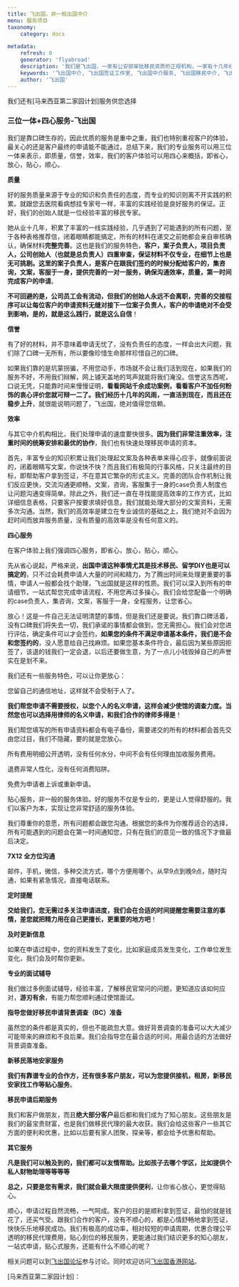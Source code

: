 ```yaml
---
title: 飞出国，非一般出国中介
menu: 服务项目
taxonomy:
    category: docs

metadata:
    refresh: 0
    generator: 'flyabroad'
    description: '我们是飞出国，一家有公安部审批移民资质的正规机构，一家有十几年经验的老牌机构。我们的服务范围涉及加、美、澳、新等多个核心移民国家，不仅能帮助你申请移民，还能帮助你申请留学及相关访问，探亲签证等，为你提供立体化，一站式，全方位的出国服务。我们就想做一个踏踏实实的出国公司，提供一站式服务，帮你完成出国梦想，不矫情，不装逼，不搞形式主义，拿人钱财，替人办事儿，简简单单，就是这样！'
    keywords: '飞出国中介, 飞出国签证工作室, 飞出国中介服务, 飞出国移民中介, 飞出国留学中介'
    author: '飞出国'
---
```

我们还有[马来西亚第二家园计划]服务供您选择

### 三位一体+四心服务-飞出国

我们是靠口碑生存的，因此优质的服务是重中之重，我们也特别重视客户的体验，最关心的还是客户最终的申请能不能通过，总结下来，我们的专业服务可以用三位一体来表示，即质量，信誉，效率，我们的客户体验可以用四心来概括，即省心，放心，贴心，顺心。

**质量**

好的服务质量来源于专业的知识和负责任的态度，而专业的知识则离不开实践的积累。就跟您去医院看病想挂专家号一样，丰富的实践经验是良好服务的保证。正好，我们的创始人就是一位经验丰富的移民专家。

她从业十几年，积累了丰富的一线实践经验，几乎遇到了可能遇到的所有问题，至于各种表格推荐信，闭着眼睛都能搞定，所有的材料在递交之前她都会亲自审核确认，确保材料**完整完善**。这也是我们的服务特色，**客户，案子负责人，项目负责人，公司创始人（也就是总负责人）四重审查，保证材料不仅专业，在细节上也是无可挑剔。这里的案子负责人，是客户在跟我们签约的时候分配给客户的，集咨询，文案，客服于一身，提供完善的一对一服务，确保沟通效率，质量，第一时间完成客户的申请**。

**不可回避的是，公司员工会有流动，但我们的创始人永远不会离职，完善的交接程序可以让每位客户的申请资料无缝对接下一位案子负责人，客户的申请绝对不会受到影响，是的，就是这么践行，就是这么自信**！

**信誉**

有了好的材料，并不意味着申请无忧了，没有负责任的态度，一样会出大问题，我们除了口碑一无所有，所以要像珍惜生命那样珍惜自己的口碑。

如果我们靠的是坑蒙拐骗，不用您动手，市场就不会让我们活到现在，如果我们的服务不好，不用我们辩解，网上铺天盖地的骂声就能将我们淹没。信誉这东西呢，口说无凭，只能靠时间来慢慢证明，**看看网站千余成功案例，看看客户不加任何粉饰的衷心评价您就可辩一二了。我们经历十几年的风雨，一直活到现在，而且还在稳步上升**，就很能说明问题了，飞出国，绝对值得您信赖。

**效率**

与其它中介机构相比，我们处理申请的速度要快很多。**因为我们非常注重效率，注重时间的统筹安排和最优的协作**，我们也有快速处理移民申请的资本。

首先，丰富专业的知识积累让我们处理起文案及各种表单来得心应手，就像前面说的，闭着眼睛写文案，你说快不快？而且我们有极简的行事风格，只关注最终的目标，即帮助客户拿到签证，不在意其它繁杂的形式主义。完善的团队合作机制让我们反应更快，交流沟通更顺畅，文案，咨询，客服集于一身的case负责人制度也让问题沟通变得简单。除此之外，我们还一直在寻找能提高效率的工作方式，比如详细信息表格，只要客户按要求填好信息，我们就能处理大部分的文案资料，无需多次沟通。当然，我们的高效率是建立在专业诚信的基础之上，我们绝对不会因为赶时间而放弃服务质量，没有质量的高效率是没有任何意义的。

**四心服务**

在客户体验上我们强调四心服务，即省心，放心，贴心，顺心。

先从省心说起，严格来说，**出国申请这种事情尤其是技术移民、留学DIY也是可以搞定的**，只不过会耗费申请人大量的时间和精力，为了腾出时间来处理更重要的事情，申请人一般都会找个助理，飞出国就是这样的性质。我们可以深入到所有的申请细节，一站式帮您完成申请流程，不用您再过多操心。我们会给您配备一个明确的case负责人，集咨询，文案，客服于一身，全程服务，让您省心。

放心！这是一件自己无法证明清楚的事情，但是我们还是要说。我们靠口碑活着，没有口碑我们将失去一切，我们承诺的事情都会做到，您无需担心。我们会对您进行评估，确定条件可以才会签约，**如果您的条件不满足申请基本条件，我们是不会和您签约的**，没人愿意给自己找麻烦。如果您基本条件符合，最后因为某些原因拒签了，该退的钱我们一定会退，以后还要做生意，为了一点儿小钱毁掉自己的声誉实在是划不来。

我们还有一些服务特色，可以让你更放心：

您留自己的通信地址，这样就不会受制于人了。

**我们帮您申请不需要授权，以您个人的名义申请，这样会减少使馆的调查力度。当然您也可以选择用律师的名义申请，和我们合作的律师多得是**！

我们帮您填写的所有申请资料都会有电子备份，需要递交的所有的材料都会首先交由您过目，我们不隐藏，要的就是您放心。

所有费用明细公开透明，没有任何水分，中间不会有任何理由加收服务费用。

退费非常人性化，没有任何消费陷阱。

免费为申请者上诉或重新申请。

贴心服务，非一般的服务体验。好的服务不仅是专业的，更是让人觉得舒服的。我们以客户为本，实现让您非常舒适的服务体验。

我们尊重你的意愿，所有问题都会跟您沟通。根据您的条件为你推荐适合的选择，所有可能遇到的问题会在第一时间通知您，只有在我们的意见一致的情况下才做最后决定。

**7X12 全方位沟通**

邮件，手机，微信，多种交流方式，哪个方便用哪个。从早9点到晚9点，随时沟通，如果有紧急情况，直接电话联系。

**定时提醒**

**交给我们，您无需过多关注申请进度，我们会在合适的时间提醒您需要注意的事情，差您就把精力用在自己更擅长，更重要的地方吧**！

**及时更新信息**

如果在申请过程中，您的资料发生了变化，比如家庭成员发生变化，工作单位发生变化，我们会及时帮你更新。

**专业的面试辅导**

我们做过多例面试辅导，经验丰富，了解移民官常问的问题，更知道应该如何应对，**游刃有余**，有能力帮您顺利通过使馆面试。

**指导您做好移民申请背景调查（BC）准备**

虽然您的条件都是真实的，但也不能疏忽大意。做好背景调查的准备可以大大减少可能带来的麻烦和不良后果。我们会指导您在最合适的时间，用最合适的方法做好背景调查准备。

**新移民落地安家服务**

**我们有靠谱专业的合作方，还有很多客户朋友，可以为您提供接机，租房，新移民安家找工作等贴心服务**。

**移民申请后期服务**

我们和客户做朋友，而且**绝大部分客户**最后都和我们成为了知心朋友。这些朋友是我们的最宝贵财富，也是我们做移民代理的最大收获。我们会给这些客户一些其它方面的便利和优惠，比如以后要有家人团聚，探亲等，都会给予优惠和帮助。

**其它服务**

**凡是我们可以触及到的，我们都可以友情帮助。比如孩子去哪个学区，比如提供个私人财物助理等等等等**

**总之，只要是您有需求，我们就会最大限度提供便利**，让你省心放心，更觉得贴心。

顺心，申请过程自然流畅，一气呵成。客户的目的是顺利拿到签证，最怕的就是钱花了，还买气受。跟我们合作的客户，没有不顺心的，都是心情舒畅地拿到签证，快快乐乐地移民成功。我们有极高的成功率，相对较短的申请周期，优惠合理公平透明的移民代理费用，贴心到位的移民服务，更能通过我们结识更多的知心朋友，一站式申请，贴心式服务，还能有什么不顺心的呢？

相关问题可以到[飞出国论坛]参与讨论。同时欢迎访问[飞出国香港网站]。

[flyabroadvisa.com]: http://flyabroadvisa.com?target=_blank
[bbs.flyabroadvisa.com]: http://bbs.flyabroadvisa.com?target=_blank
[飞出国论坛]: http://bbs.fcgvisa.com?target=_blank
[飞出国香港网站]: http://flyabroad.hk?target=_blank
[马来西亚第二家园计划]：